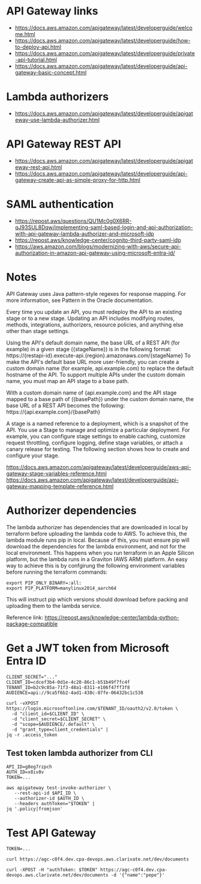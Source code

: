 # API Gateway links

- https://docs.aws.amazon.com/apigateway/latest/developerguide/welcome.html
- https://docs.aws.amazon.com/apigateway/latest/developerguide/how-to-deploy-api.html
- https://docs.aws.amazon.com/apigateway/latest/developerguide/private-api-tutorial.html
- https://docs.aws.amazon.com/apigateway/latest/developerguide/api-gateway-basic-concept.html

# Lambda authorizers

- https://docs.aws.amazon.com/apigateway/latest/developerguide/apigateway-use-lambda-authorizer.html

# API Gateway REST API

- https://docs.aws.amazon.com/apigateway/latest/developerguide/apigateway-rest-api.html
- https://docs.aws.amazon.com/apigateway/latest/developerguide/api-gateway-create-api-as-simple-proxy-for-http.html

# SAML authentication

- https://repost.aws/questions/QU1Mc0g0X6RR-qJ93SUL8Dqw/implementing-saml-based-login-and-api-authorization-with-api-gateway-lambda-authorizer-and-microsoft-idp
- https://repost.aws/knowledge-center/cognito-third-party-saml-idp
- https://aws.amazon.com/blogs/modernizing-with-aws/secure-api-authorization-in-amazon-api-gateway-using-microsoft-entra-id/

# Notes
 
API Gateway uses Java pattern-style regexes for response mapping. For more information, see Pattern in the Oracle documentation.
 
Every time you update an API, you must redeploy the API to an existing stage or to a new stage. Updating an API includes modifying routes, methods, integrations, authorizers, resource policies, and anything else other than stage settings.
 
Using the API's default domain name, the base URL of a REST API (for example) in a given stage ({stageName}) is in the following format:
https://{restapi-id}.execute-api.{region}.amazonaws.com/{stageName}
To make the API's default base URL more user-friendly, you can create a custom domain name (for example, api.example.com) to replace the default hostname of the API. To support multiple APIs under the custom domain name, you must map an API stage to a base path.
 
With a custom domain name of {api.example.com} and the API stage mapped to a base path of ({basePath}) under the custom domain name, the base URL of a REST API becomes the following:
https://{api.example.com}/{basePath}
 
A stage is a named reference to a deployment, which is a snapshot of the API. You use a Stage to manage and optimize a particular deployment. For example, you can configure stage settings to enable caching, customize request throttling, configure logging, define stage variables, or attach a canary release for testing. The following section shows how to create and configure your stage.
 
https://docs.aws.amazon.com/apigateway/latest/developerguide/aws-api-gateway-stage-variables-reference.html
https://docs.aws.amazon.com/apigateway/latest/developerguide/api-gateway-mapping-template-reference.html


# Authorizer dependencies

The lambda authorizer has dependencies that are downloaded in local by terraform before uploading the lambda code to AWS. To achieve this, the lambda module runs pip in local. Because of this, you must ensure pip will download the dependencies for the lambda environment, and not for the local environment. This happens when you run terraform in an Apple Silicon platform, but the lambda runs in a Graviton (AWS ARM) platform. An easy way to achieve this is by confgirung the following environment variables before running the terraform commands:

```
export PIP_ONLY_BINARY=:all:
export PIP_PLATFORM=manylinux2014_aarch64
```

This will instruct pip which versions should download before packing and uploading them to the lambda service.

Reference link: https://repost.aws/knowledge-center/lambda-python-package-compatible

# Get a JWT token from Microsoft Entra ID

```
CLIENT_SECRET="..."
CLIENT_ID=cdcef3b4-0d1e-4c20-86c1-b51b49f7fc4f
TENANT_ID=b2c9c85a-71f3-48a1-8311-e106f47ff3f8
AUDIENCE=api://9ca5f6b2-4ad1-438c-87fe-06432bc1c538

curl -vXPOST https://login.microsoftonline.com/$TENANT_ID/oauth2/v2.0/token \
  -d "client_id=$CLIENT_ID" \
  -d "client_secret=$CLIENT_SECRET" \
  -d "scope=$AUDIENCE/.default" \
  -d "grant_type=client_credentials" |
jq -r .access_token
```

## Test token lambda authorizer from CLI

```
API_ID=g8eg7rzpch
AUTH_ID=x8iv8v
TOKEN=...

aws apigateway test-invoke-authorizer \
   --rest-api-id $API_ID \
   --authorizer-id $AUTH_ID \
   --headers authToken="$TOKEN" |
jq '.policy|fromjson'
```

# Test API Gateway

```
TOKEN=...

curl https://agc-c0f4.dev.cpa-devops.aws.clarivate.net/dev/documents

curl -XPOST -H "authToken: $TOKEN" https://agc-c0f4.dev.cpa-devops.aws.clarivate.net/dev/documents -d '{"name":"pepe"}'

```
